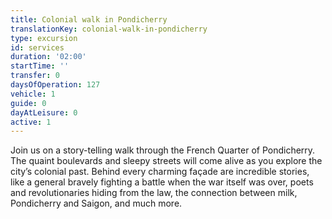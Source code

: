 ```yaml
---
title: Colonial walk in Pondicherry
translationKey: colonial-walk-in-pondicherry
type: excursion
id: services
duration: '02:00'
startTime: ''
transfer: 0
daysOfOperation: 127
vehicle: 1
guide: 0
dayAtLeisure: 0
active: 1
---
```

Join us on a story-telling walk through the French Quarter of Pondicherry. The quaint boulevards and sleepy streets will come alive as you explore the city’s colonial past. Behind every charming façade are incredible stories, like a general bravely fighting a battle when the war itself was over, poets and revolutionaries hiding from the law, the connection between milk, Pondicherry and Saigon, and much more.  